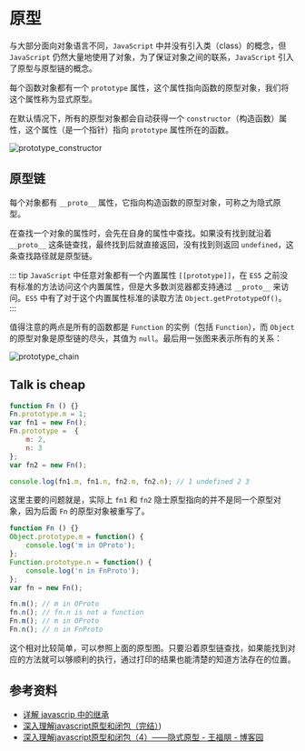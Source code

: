 # 原型

与大部分面向对象语言不同，`JavaScript` 中并没有引入类（class）的概念，但 `JavaScript` 仍然大量地使用了对象，为了保证对象之间的联系，`JavaScript` 引入了原型与原型链的概念。

每个函数对象都有一个 `prototype` 属性，这个属性指向函数的原型对象，我们将这个属性称为显式原型。

在默认情况下，所有的原型对象都会自动获得一个 `constructor`（构造函数）属性，这个属性（是一个指针）指向 `prototype` 属性所在的函数。

<img :src="$withBase('/images/js/prototype_constructor.png')" alt="prototype_constructor">

## 原型链

每个对象都有 `__proto__` 属性，它指向构造函数的原型对象，可称之为隐式原型。

在查找一个对象的属性时，会先在自身的属性中查找。如果没有找到就沿着 `__proto__` 这条链查找，最终找到后就直接返回，没有找到则返回 `undefined`，这条查找路径就是原型链。

::: tip
`JavaScript` 中任意对象都有一个内置属性 `[[prototype]]`，在 `ES5` 之前没有标准的方法访问这个内置属性，但是大多数浏览器都支持通过 `__proto__` 来访问。`ES5` 中有了对于这个内置属性标准的读取方法 `Object.getPrototypeOf()`。
:::

值得注意的两点是所有的函数都是 `Function` 的实例（包括 `Function`），而 `Object` 的原型对象是原型链的尽头，其值为 `null`。最后用一张图来表示所有的关系：

<img :src="$withBase('/images/js/prototype_chain.jpg')" alt="prototype_chain">

## Talk is cheap

```javascript
function Fn () {}
Fn.prototype.m = 1;
var fn1 = new Fn();
Fn.prototype =  {
    m: 2,
    n: 3
};
var fn2 = new Fn();

console.log(fn1.m, fn1.n, fn2.m, fn2.n); // 1 undefined 2 3
```

这里主要的问题就是，实际上 `fn1` 和 `fn2` 隐士原型指向的并不是同一个原型对象，因为后面 `Fn` 的原型对象被重写了。

```javascript
function Fn () {}
Object.prototype.m = function() {
    console.log('m in OProto');
};
Function.prototype.n = function() {
    console.log('n in FnProto');
};
var fn = new Fn();

fn.m(); // m in OProto
fn.n(); // fn.n is not a function
Fn.m(); // m in OProto
Fn.n(); // n in FnProto
```

这个相对比较简单，可以参照上面的原型图。只要沿着原型链查找，如果能找到对应的方法就可以够顺利的执行，通过打印的结果也能清楚的知道方法存在的位置。

## 参考资料

* [详解 javascrip 中的继承](https://dongwanhong.github.io/BlogV1.0.0/blog-js/2018/01/inherit.html)
* [深入理解javascript原型和闭包（完结）](http://www.cnblogs.com/wangfupeng1988/p/3977924.html))
* [深入理解javascript原型和闭包（4）——隐式原型 - 王福朋 - 博客园](https://www.cnblogs.com/wangfupeng1988/p/3979290.html)
